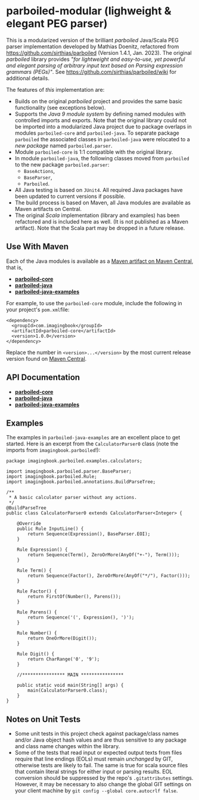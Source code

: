 # parboiled-modular (lighweight & elegant PEG parser)

This is a modularized version of the brilliant _parboiled_ Java/Scala PEG parser implementation
developed by Mathias Doenitz, refactored from https://github.com/sirthias/parboiled (Version 1.4.1, Jan. 2023).
The original *parboiled* library provides *"for lightweight and easy-to-use, yet powerful and elegant parsing of
arbitrary input text based on Parsing expression grammars (PEGs)"*. See <https://github.com/sirthias/parboiled/wiki>
for additional details.

The features of _this_ implementation are:

* Builds on the original *parboiled* project and provides the same basic functionality (see exceptions below).
* Supports the *Java 9 module system* by defining named modules with controlled imports and exports. 
  Note that the original library could not be imported into a modularized Java project due to package overlaps
  in modules `parboiled-core` and ``parboiled-java``. To separate package `parboiled` the associated classes
  in ``parboiled-java`` were relocated to a _new package_ named `parboiled.parser`.
* Module ``parboiled-core`` is 1:1 compatible with the original library.
* In module ``parboiled-java``, the following classes moved from `parboiled` to the new package `parboiled.parser`:
  * `BaseActions`,
  * `BaseParser`,
  * `Parboiled`.
* All Java testing is based on ``JUnit4``. All required Java packages have been updated to current versions if possible.
* The build process is based on Maven, all Java modules are available as Maven artifacts on Central.
* The original *Scala* implementation (library and examples) has been refactored and is included here as well. (It is not
  published as a Maven artifact). Note that the Scala part
  may be dropped in a future release.

## Use With Maven

Each of the Java modules is available as a 
[Maven artifact on Maven Central](https://search.maven.org/search?q=g:com.imagingbook), that is,

* [**parboiled-core**](https://mvnrepository.com/artifact/com.imagingbook/parboiled-core)
* [**parboiled-java**](https://mvnrepository.com/artifact/com.imagingbook/parboiled-java)
* [**parboiled-java-examples**](https://mvnrepository.com/artifact/com.imagingbook/parboiled-java-examples)

For example, to use the `parboiled-core` module, include the following in your
project's `pom.xml`file:
```
<dependency>
  <groupId>com.imagingbook</groupId>
  <artifactId>parboiled-core</artifactId>
  <version>1.0.0</version>
</dependency>
```
Replace the number in `<version>...</version>` by the most current release version found on 
[Maven Central](https://mvnrepository.com/artifact/com.imagingbook/parboiled-core).



## API Documentation

* [**parboiled-core**](https://imagingbook.github.io/parboiled-modular/parboiled-core/javadoc)
* [**parboiled-java**](https://imagingbook.github.io/parboiled-modular/parboiled-java/javadoc)
* [**parboiled-java-examples**](https://imagingbook.github.io/parboiled-modular/parboiled-java-examples/javadoc)


## Examples

The examples in ``parboiled-java-examples`` are an excellent place to get started. 
Here is an excerpt from the ``CalculatorParser0`` class (note the imports from `imagingbook.parboiled`!):
```
package imagingbook.parboiled.examples.calculators;

import imagingbook.parboiled.parser.BaseParser;
import imagingbook.parboiled.Rule;
import imagingbook.parboiled.annotations.BuildParseTree;

/**
 * A basic calculator parser without any actions.
 */
@BuildParseTree
public class CalculatorParser0 extends CalculatorParser<Integer> {

    @Override
    public Rule InputLine() {
        return Sequence(Expression(), BaseParser.EOI);
    }

    Rule Expression() {
        return Sequence(Term(), ZeroOrMore(AnyOf("+-"), Term()));
    }

    Rule Term() {
        return Sequence(Factor(), ZeroOrMore(AnyOf("*/"), Factor()));
    }

    Rule Factor() {
        return FirstOf(Number(), Parens());
    }

    Rule Parens() {
        return Sequence('(', Expression(), ')');
    }

    Rule Number() {
        return OneOrMore(Digit());
    }

    Rule Digit() {
        return CharRange('0', '9');
    }

    //**************** MAIN ****************

    public static void main(String[] args) {
        main(CalculatorParser0.class);
    }
}
```


  
## Notes on Unit Tests

* Some unit tests in this project check against package/class names and/or Java object hash values and are thus sensitive
  to any package and class name changes within the library.
* Some of the tests that read input or expected output texts from files require
  that line endings (EOLs) must remain *unchanged* by GIT, otherwise tests are likely to fail.
  The same is true for scala source files that contain literal strings for either input or parsing results.
  EOL conversion should be suppressed by the repo's ``.gitattributes`` settings.
  However, it may be necessary to also change the global GIT settings on your client machine
  by ``git config --global core.autocrlf false``.
